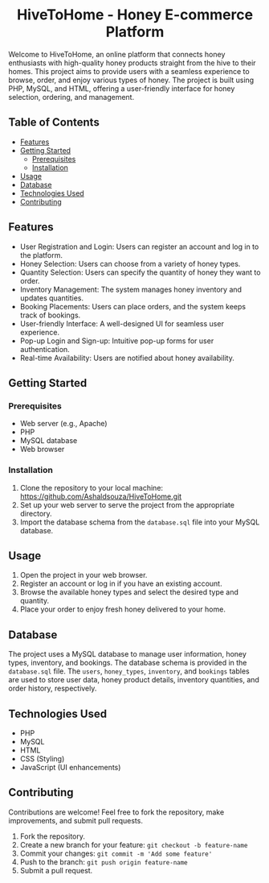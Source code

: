 <h1 align='center'>HiveToHome - Honey E-commerce Platform</h1>

Welcome to HiveToHome, an online platform that connects honey enthusiasts with high-quality honey products straight from the hive to their homes. This project aims to provide users with a seamless experience to browse, order, and enjoy various types of honey. The project is built using PHP, MySQL, and HTML, offering a user-friendly interface for honey selection, ordering, and management.

## Table of Contents

- [Features](#features)
- [Getting Started](#getting-started)
  - [Prerequisites](#prerequisites)
  - [Installation](#installation)
- [Usage](#usage)
- [Database](#database)
- [Technologies Used](#technologies-used)
- [Contributing](#contributing)

## Features

- User Registration and Login: Users can register an account and log in to the platform.
- Honey Selection: Users can choose from a variety of honey types.
- Quantity Selection: Users can specify the quantity of honey they want to order.
- Inventory Management: The system manages honey inventory and updates quantities.
- Booking Placements: Users can place orders, and the system keeps track of bookings.
- User-friendly Interface: A well-designed UI for seamless user experience.
- Pop-up Login and Sign-up: Intuitive pop-up forms for user authentication.
- Real-time Availability: Users are notified about honey availability.

## Getting Started

### Prerequisites

- Web server (e.g., Apache)
- PHP
- MySQL database
- Web browser

### Installation

1. Clone the repository to your local machine:
   https://github.com/Ashaldsouza/HiveToHome.git
2. Set up your web server to serve the project from the appropriate directory.
3. Import the database schema from the `database.sql` file into your MySQL database.

## Usage

1. Open the project in your web browser.
2. Register an account or log in if you have an existing account.
3. Browse the available honey types and select the desired type and quantity.
4. Place your order to enjoy fresh honey delivered to your home.

## Database

The project uses a MySQL database to manage user information, honey types, inventory, and bookings. The database schema is provided in the `database.sql` file. The `users`, `honey_types`, `inventory`, and `bookings` tables are used to store user data, honey product details, inventory quantities, and order history, respectively.

## Technologies Used

- PHP
- MySQL
- HTML
- CSS (Styling)
- JavaScript (UI enhancements)

## Contributing

Contributions are welcome! Feel free to fork the repository, make improvements, and submit pull requests.

1. Fork the repository.
2. Create a new branch for your feature: `git checkout -b feature-name`
3. Commit your changes: `git commit -m 'Add some feature'`
4. Push to the branch: `git push origin feature-name`
5. Submit a pull request.
